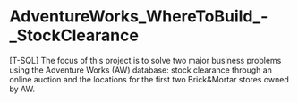 # AdventureWorks_WhereToBuild_-_StockClearance
[T-SQL] The focus of this project is to solve two major business problems using the Adventure Works (AW) database: stock clearance through an online auction and the locations for the first two Brick&amp;Mortar stores owned by AW.
